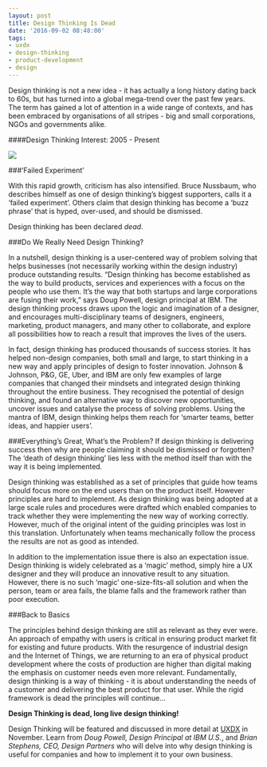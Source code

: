 ```yaml
---
layout: post
title: Design Thinking Is Dead
date: '2016-09-02 08:48:00'
tags:
- uxdx
- design-thinking
- product-development
- design
---
```


Design thinking is not a new idea - it has actually a long history dating back to 60s, but has turned into a global mega-trend over the past few years. The term has gained a lot of attention in a wide range of contexts, and has been embraced by organisations of all stripes - big and small corporations, NGOs and governments alike.

####Design Thinking Interest: 2005 - Present

![](/content/images/2016/08/design-thinking.PNG)

###‘Failed Experiment’

With this rapid growth, criticism has also intensified. Bruce Nussbaum, who describes himself as one of design thinking’s biggest supporters, calls it a ‘failed experiment’. Others claim that design thinking has become a ‘buzz phrase’ that is hyped, over-used, and should be dismissed.

Design thinking has been declared *dead*.

###Do We Really Need Design Thinking?

In a nutshell, design thinking is a user-centered way of problem solving that helps businesses (not necessarily working within the design industry) produce outstanding results. “Design thinking has become established as the way to build products, services and experiences with a focus on the people who use them. It’s the way that both startups and large corporations are fusing their work,” says Doug Powell, design principal at IBM. The design thinking process draws upon the logic and imagination of a designer, and encourages multi-disciplinary teams of designers, engineers, marketing, product managers, and many other to collaborate, and explore all possibilities how to reach a result that improves the lives of the users.

In fact, design thinking has produced thousands of success stories. It has helped non-design companies, both small and large, to start thinking in a new way and apply principles of design to foster innovation. Johnson & Johnson, P&G, GE, Uber, and IBM are only few examples of large companies that changed their mindsets and integrated design thinking throughout the entire business. They recognised the potential of design thinking, and found an alternative way to discover new opportunities, uncover issues and catalyse the process of solving problems. Using the mantra of IBM, design thinking helps them reach for ‘smarter teams, better ideas, and happier users’.

###Everything’s Great, What’s the Problem?
If design thinking is delivering success then why are people claiming it should be dismissed or forgotten? The ‘death of design thinking’ lies less with the method itself than with the way it is being implemented. 

Design thinking was established as a set of principles that guide how teams should focus more on the end users than on the product itself. However principles are hard to implement. As design thinking was being adopted at a large scale rules and procedures were drafted which enabled companies to track whether they were implementing the new way of working correctly. However, much of the original intent of the guiding principles was lost in this translation. Unfortunately when teams mechanically follow the process the results are not as good as intended.

In addition to the implementation issue there is also an expectation issue. Design thinking is widely celebrated as a ‘magic’ method, simply hire a UX designer and they will produce an innovative result to any situation. However, there is no such ‘magic’ one-size-fits-all solution and when the person, team or area fails, the blame falls and the framework rather than poor execution. 

###Back to Basics

The principles behind design thinking are still as relevant as they ever were. An approach of empathy with users is critical in ensuring product market fit for existing and future products. With the resurgence of industrial design and the Internet of Things, we are returning to an era of physical product development where the costs of production are higher than digital making the emphasis on customer needs even more relevant. Fundamentally, design thinking is a way of thinking - it is about understanding the needs of a customer and delivering the best product for that user. While the rigid framework is dead the principles will continue... 

**Design Thinking is dead, long live design thinking!**

Design Thinking will be featured and discussed in more detail at [UXDX](https://uxdxconf.com/#/) in November. Learn from *Doug Powell, Design Principal at IBM U.S.*, and *Brian Stephens, CEO, Design Partners* who will delve into why design thinking is useful for companies and how to implement it to your own business.